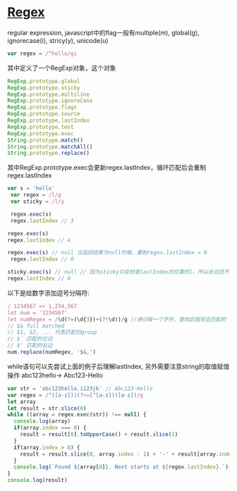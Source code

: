 # [Regex](https://developer.mozilla.org/zh-CN/docs/Web/JavaScript/Reference/Global_Objects/RegExp)
regular expression, javascript中的flag一般有multiple(m), global(g), ignorecase(i), stricy(y), unicode(u)  
```js
var regex = /^hello/gi
```
其中定义了一个RegExp对象，这个对象
```js
RegExp.prototype.global
RegExp.prototype.sticky
RegExp.prototype.multiline
RegExp.prototype.ignoreCase
RegExp.prototype.flags
RegExp.prototype.source
RegExp.prototype.lastIndex
RegExp.prototype.test
RegExp.prototype.exec
String.prototype.match()
String.prototype.matchAll()
String.prototype.replace()
```
其中RegExp.prototype.exec会更新regex.lastIndex，循环匹配后会重制regex.lastIndex
```js
var s = 'hello'
 var regex = /l/g
 var sticky = /l/y

 regex.exec(s)
 regex.lastIndex // 3

regex.exec(s)
regex.lastIndex // 4

regex.exec(s) // null 当返回结果为null时候，重制regex.lastIndex = 0
 regex.lastIndex // 0

sticky.exec(s) // null // 因为sticky只会检查lastIndex的位置的l，所以永远找不到
regex.lastIndex // 0
```
以下是给数字添加逗号分隔符:
```js
/ 1234567 => 1,234,567
let num = '1234567'
let numRegex = /\d(?=(\d{3})+(?!\d))/g //递归每一个字符，查找后面完全匹配的
// $& full matched
// $1, $2, ... 代表匹配的group
// $` 匹配的左边
// $' 匹配的右边
num.replace(numRegex, '$&,')
```
while语句可以先尝试上面的例子后理解lastIndex, 另外需要注意string的取值赋值操作
abc123hello-> Abc123-Hello
```js
var str = 'abc123hello.i123jk' // Abc123-Hello
var regex = /^([a-z])|(?<=[^[a-z])([a-z])/g
let array
let result = str.slice(0)
while ((array = regex.exec(str)) !== null) {
  console.log(array)
  if(array.index === 0) {
    result = result[0].toUpperCase() + result.slice(1)
  }
  if(array.index > 0) {
    result = result.slice(0, array.index - 1) + '-' + result[array.index].toUpperCase() + result.slice(array.index + 1)
  }
  console.log(`Found ${array[0]}. Next starts at ${regex.lastIndex}.`);
}
console.log(result)
```